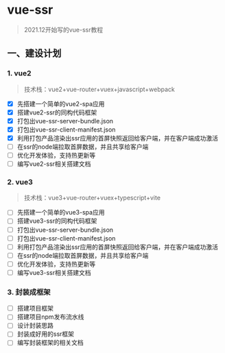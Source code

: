# vue-ssr

> 2021.12开始写的vue-ssr教程

## 一、建设计划

### 1. vue2

> 技术栈：vue2+vue-router+vuex+javascript+webpack 

- [x] 先搭建一个简单的vue2-spa应用
- [x] 搭建vue2-ssr的同构代码框架
- [x] 打包出vue-ssr-server-bundle.json
- [x] 打包出vue-ssr-client-manifest.json
- [x] 利用打包产品渲染出ssr应用的首屏快照返回给客户端，并在客户端成功激活
- [ ] 在ssr的node端拉取首屏数据，并且共享给客户端
- [ ] 优化开发体验，支持热更新等
- [ ] 编写vue2-ssr相关搭建文档
### 2. vue3

> 技术栈：vue3+vue-router+vuex+typescript+vite 

- [ ] 先搭建一个简单的vue3-spa应用
- [ ] 搭建vue3-ssr的同构代码框架
- [ ] 打包出vue-ssr-server-bundle.json
- [ ] 打包出vue-ssr-client-manifest.json
- [ ] 利用打包产品渲染出ssr应用的首屏快照返回给客户端，并在客户端成功激活
- [ ] 在ssr的node端拉取首屏数据，并且共享给客户端
- [ ] 优化开发体验，支持热更新等
- [ ] 编写vue3-ssr相关搭建文档

### 3. 封装成框架

- [ ] 搭建项目框架
- [ ] 搭建项目npm发布流水线
- [ ] 设计封装思路
- [ ] 封装成好用的ssr框架
- [ ] 编写封装框架的相关文档
